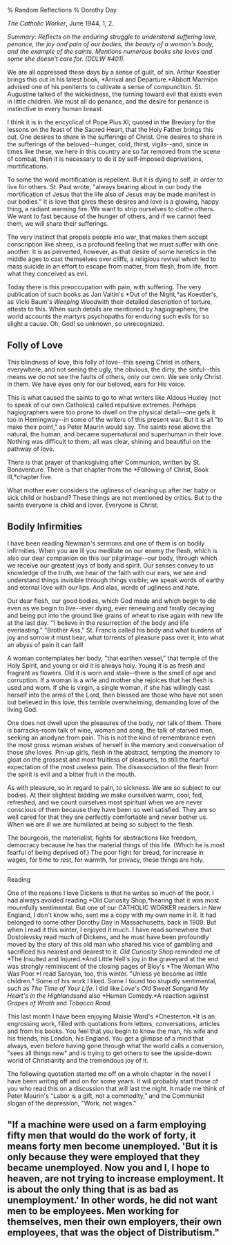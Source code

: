 % Random Reflections
% Dorothy Day

*The Catholic Worker*, June 1944, 1, 2.

*Summary: Reflects on the enduring struggle to understand suffering
love, penance, the joy and pain of our bodies, the beauty of a woman's
body, and the example of the saints. Mentions numerous books she loves
and some she doesn't care for. (DDLW \#401).*

We are all oppressed these days by a sense of guilt, of sin. Arthur
Koestler brings this out in his latest book, *Arrival and
Departure.*Abbott Marmion advised one of his penitents to cultivate a
sense of compunction. St. Augustine talked of the wickedness, the
turning toward evil that exists even in little children. We must all do
penance, and the desire for penance is instinctive in every human
breast.

I think it is in the encyclical of Pope Pius XI, quoted in the Breviary
for the lessons on the feast of the Sacred Heart, that the Holy Father
brings this out. One desires to share in the sufferings of Christ. One
desires to share in the sufferings of the beloved--hunger, cold, thirst,
vigils--and, since in times like these, we here in this country are so
far removed from the scene of combat, then it is necessary to do it by
self-imposed deprivations, mortifications.

To some the word mortification is repellent. But it is dying to self, in
order to live for others. St. Paul wrote, "always bearing about in our
body the mortification of Jesus that the life also of Jesus may be made
manifest in our bodies." It is love that gives these desires and love is
a glowing, happy thing, a radiant warming fire. We want to strip
ourselves to clothe others. We want to fast because of the hunger of
others, and if we cannot feed them, we will share their sufferings.

The very instinct that propels people into war, that makes them accept
conscription like sheep, is a profound feeling that we must suffer with
one another. It is as perverted, however, as that desire of some
heretics in the middle ages to cast themselves over cliffs, a religious
revival which led to mass suicide in an effort to escape from matter,
from flesh, from life, from what they conceived as evil.

Today there is this preoccupation with pain, with suffering. The very
publication of such books as Jan Valtin's *Out of the Night,*as
Koestler's, as Vicki Baum's *Weeping Wood*with their detailed
description of torture, attests to this. When such details are mentioned
by hagiographers, the world accounts the martyrs psychopaths for
enduring such evils for so slight a cause. Oh, God! so unknown, so
unrecognized.

Folly of Love
-------------

This blindness of love, this folly of love--this seeing Christ in
others, everywhere, and not seeing the ugly, the obvious, the dirty, the
sinful--this means we do not see the faults of others, only our own. We
see only Christ in them. We have eyes only for our beloved, ears for His
voice.

This is what caused the saints to go to what writers like Aldous Huxley
(not to speak of our own Catholics) called repulsive extremes. Perhaps
hagiographers were too prone to dwell on the physical detail--one gets
it too in Hemingway--in some of the writers of this present war. But it
is all "to make their point," as Peter Maurin would say. The saints rose
above the natural, the human, and became supernatural and superhuman in
their love. Nothing was difficult to them, all was clear, shining and
beautiful on the pathway of love.

There is that prayer of thanksgiving after Communion, written by St.
Bonaventure. There is that chapter from the *Following of Christ, Book
III,*chapter five.

What mother ever considers the ugliness of cleaning up after her baby or
sick child or husband? These things are not mentioned by critics. But to
the saints everyone is child and lover. Everyone is Christ.

Bodily Infirmities
------------------

I have been reading Newman's sermons and one of them is on bodily
infirmities. When you are ill you meditate on our enemy the flesh, which
is also our dear companion on this our pilgrimage--our body, through
which we receive our greatest joys of body and spirit. Our senses convey
to us knowledge of the truth, we hear of the faith with our ears, we see
and understand things invisible through things visible; we speak words
of earthy and eternal love with our lips. And alas, words of ugliness
and hate.

Our dear flesh, our good bodies, which God made and which begin to die
even as we begin to live--ever dying, ever renewing and finally decaying
and being put into the ground like grains of wheat to rise again with
new life at the last day. ''I believe in the resurrection of the body
and life everlasting." "Brother Ass," St. Francis called his body and
what burdens of joy and sorrow it must bear, what torrents of pleasure
pass over it, into what an abyss of pain it can fall!

A woman contemplates her body, "that earthen vessel," that temple of the
Holy Spirit, and young or old it is always holy. Young it is as fresh
and fragrant as flowers. Old it is worn and stale--there is the smell of
age and corruption. If a woman is a wife and mother she rejoices that
her flesh is used and worn. If she is virgin, a single woman, if she has
willingly cast herself into the arms of the Lord, then blessed are those
who have not seen but believed in this love, this terrible overwhelming,
demanding love of the living God.

One does not dwell upon the pleasures of the body, nor talk of them.
There is barracks-room talk of wine, woman and song, the talk of starved
men, seeking an anodyne from pain. This is not the kind of remembrance
even the most gross woman wishes of herself in the memory and
conversation of those she loves. Pin-up girls, flesh in the abstract,
tempting the memory to gloat on the grossest and most fruitless of
pleasures, to still the fearful expectation of the most useless pain.
The disassociation of the flesh from the spirit is evil and a bitter
fruit in the mouth.

As with pleasure, so in regard to pain, to sickness. We are so subject
to our bodies. At their slightest bidding we make ourselves warm, cool,
fed, refreshed, and we count ourselves most spiritual when we are never
conscious of them because they have been so well satisfied. They are so
well cared for that they are perfectly comfortable and never bother us.
When we are ill we are humiliated at being so subject to the flesh.

The bourgeois, the materialist, fights for abstractions like freedom,
democracy because he has the material things of this life. (Which he is
most fearful of being deprived of.) The poor fight for bread, for
increase in wages, for time to rest, for warmth, for privacy, these
things are holy.

******

Reading

One of the reasons I love Dickens is that he writes so much of the poor.
I had always avoided reading *Old Curiosity Shop,*hearing that it was
most mournfully sentimental. But one of our CATHOLIC WORKER readers in
New England, I don't know who, sent me a copy with my own name in it. It
had belonged to some other Dorothy Day in Massachusetts, back in 1909.
But when I read it this winter, I enjoyed it much. I have read somewhere
that Dostoievsky read much of Dickens, and he must have been profoundly
moved by the story of this old man who shared his vice of gambling and
sacrificed his nearest and dearest to it. *Old Curiosity Shop* reminded
me of *The Insulted and Injured.*And Little Nell's joy in the graveyard
at the end was strongly reminiscent of the closing pages of Bloy's *The
Woman Who Was Poor.*I read Saroyan, too, this winter. "Unless ye become
as little children." Some of his work I liked. Some I found too stupidly
sentimental, such as *The Time of Your Life*. I did like *Love's Old
Sweet Song*and *My Heart's in the Highlands*and also *Human Comedy.*A
reaction against *Grapes of Wrath* and *Tobacco Road*.

This last month I have been enjoying Maisie Ward's *Chesterton.*It is an
engrossing work, filled with quotations from letters, conversations,
articles and from his books. You feel that you begin to know the man,
his wife and his friends, his London, his England. You get a glimpse of
a mind that always, even before having gone through what the world calls
a conversion, "sees all things new" and is trying to get others to see
the upside-down world of Christianity and the tremendous joy of it.

The following quotation started me off on a whole chapter in the novel I
have been writing off and on for some years. It will probably start
those of you who read this on a discussion that will last the night. It
made me think of Peter Maurin's "Labor is a gift, not a commodity," and
the Communist slogan of the depression, "Work, not wages."

"If a machine were used on a farm employing fifty men that would do the work of forty, it means forty men become unemployed. 'But it is only because they were employed that they became unemployed. Now you and I, I hope to heaven, are not trying to increase employment. It is about the only thing that is as bad as unemployment.' In other words, he did not want men to be employees. Men working for themselves, men their own employers, their own employees, that was the object of Distributism."
-------------------------------------------------------------------------------------------------------------------------------------------------------------------------------------------------------------------------------------------------------------------------------------------------------------------------------------------------------------------------------------------------------------------------------------------------------------------------------------------------------------

